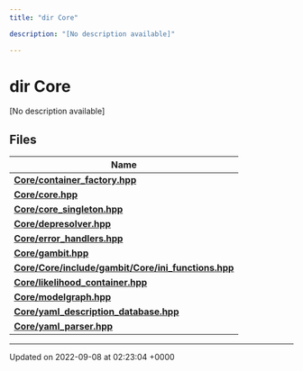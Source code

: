 ```yaml
---
title: "dir Core"

description: "[No description available]"

---
```


# dir Core

[No description available]

## Files

| Name           |
| -------------- |
| **[Core/container_factory.hpp](/documentation/code/files/container__factory_8hpp/#file-core-container-factory-hpp)**  |
| **[Core/core.hpp](/documentation/code/files/core_8hpp/#file-core-core-hpp)**  |
| **[Core/core_singleton.hpp](/documentation/code/files/core__singleton_8hpp/#file-core-core-singleton-hpp)**  |
| **[Core/depresolver.hpp](/documentation/code/files/depresolver_8hpp/#file-core-depresolver-hpp)**  |
| **[Core/error_handlers.hpp](/documentation/code/files/error__handlers_8hpp/#file-core-error-handlers-hpp)**  |
| **[Core/gambit.hpp](/documentation/code/files/gambit_8hpp/#file-core-gambit-hpp)**  |
| **[Core/Core/include/gambit/Core/ini_functions.hpp](/documentation/code/files/core_2include_2gambit_2core_2ini__functions_8hpp/#file-core-core-include-gambit-core-ini-functions-hpp)**  |
| **[Core/likelihood_container.hpp](/documentation/code/files/likelihood__container_8hpp/#file-core-likelihood-container-hpp)**  |
| **[Core/modelgraph.hpp](/documentation/code/files/modelgraph_8hpp/#file-core-modelgraph-hpp)**  |
| **[Core/yaml_description_database.hpp](/documentation/code/files/yaml__description__database_8hpp/#file-core-yaml-description-database-hpp)**  |
| **[Core/yaml_parser.hpp](/documentation/code/files/yaml__parser_8hpp/#file-core-yaml-parser-hpp)**  |






-------------------------------

Updated on 2022-09-08 at 02:23:04 +0000

